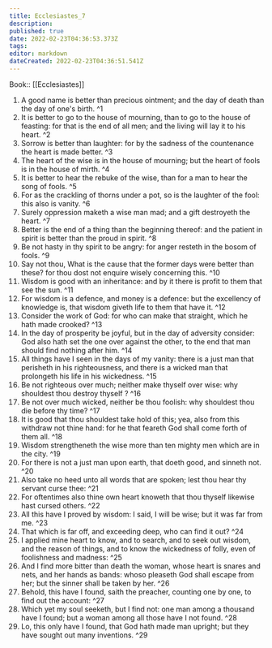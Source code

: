 ```yaml
---
title: Ecclesiastes_7
description: 
published: true
date: 2022-02-23T04:36:53.373Z
tags: 
editor: markdown
dateCreated: 2022-02-23T04:36:51.541Z
---
```


 Book:: [[Ecclesiastes]]
 1. A good name is better than precious ointment; and the day of death than the day of one's birth. ^1
 2. It is better to go to the house of mourning, than to go to the house of feasting: for that is the end of all men; and the living will lay it to his heart. ^2
 3. Sorrow is better than laughter: for by the sadness of the countenance the heart is made better. ^3
 4. The heart of the wise is in the house of mourning; but the heart of fools is in the house of mirth. ^4
 5. It is better to hear the rebuke of the wise, than for a man to hear the song of fools. ^5
 6. For as the crackling of thorns under a pot, so is the laughter of the fool: this also is vanity. ^6
 7. Surely oppression maketh a wise man mad; and a gift destroyeth the heart. ^7
 8. Better is the end of a thing than the beginning thereof: and the patient in spirit is better than the proud in spirit. ^8
 9. Be not hasty in thy spirit to be angry: for anger resteth in the bosom of fools. ^9
 10. Say not thou, What is the cause that the former days were better than these? for thou dost not enquire wisely concerning this. ^10
 11. Wisdom is good with an inheritance: and by it there is profit to them that see the sun. ^11
 12. For wisdom is a defence, and money is a defence: but the excellency of knowledge is, that wisdom giveth life to them that have it. ^12
 13. Consider the work of God: for who can make that straight, which he hath made crooked? ^13
 14. In the day of prosperity be joyful, but in the day of adversity consider: God also hath set the one over against the other, to the end that man should find nothing after him. ^14
 15. All things have I seen in the days of my vanity: there is a just man that perisheth in his righteousness, and there is a wicked man that prolongeth his life in his wickedness. ^15
 16. Be not righteous over much; neither make thyself over wise: why shouldest thou destroy thyself ? ^16
 17. Be not over much wicked, neither be thou foolish: why shouldest thou die before thy time? ^17
 18. It is good that thou shouldest take hold of this; yea, also from this withdraw not thine hand: for he that feareth God shall come forth of them all. ^18
 19. Wisdom strengtheneth the wise more than ten mighty men which are in the city. ^19
 20. For there is not a just man upon earth, that doeth good, and sinneth not. ^20
 21. Also take no heed unto all words that are spoken; lest thou hear thy servant curse thee: ^21
 22. For oftentimes also thine own heart knoweth that thou thyself likewise hast cursed others. ^22
 23. All this have I proved by wisdom: I said, I will be wise; but it was far from me. ^23
 24. That which is far off, and exceeding deep, who can find it out? ^24
 25. I applied mine heart to know, and to search, and to seek out wisdom, and the reason of things, and to know the wickedness of folly, even of foolishness and madness: ^25
 26. And I find more bitter than death the woman, whose heart is snares and nets, and her hands as bands: whoso pleaseth God shall escape from her; but the sinner shall be taken by her. ^26
 27. Behold, this have I found, saith the preacher, counting one by one, to find out the account: ^27
 28. Which yet my soul seeketh, but I find not: one man among a thousand have I found; but a woman among all those have I not found. ^28
 29. Lo, this only have I found, that God hath made man upright; but they have sought out many inventions. ^29
